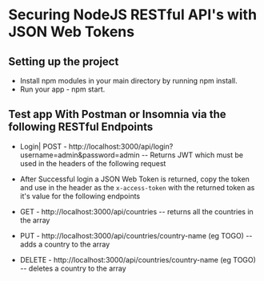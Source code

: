# Securing NodeJS RESTful API's with JSON Web Tokens

## Setting up the project

* Install npm modules in your main directory by running npm install.
* Run your app - npm start.

## Test app With Postman or Insomnia via the following RESTful Endpoints

* Login| POST - http://localhost:3000/api/login?username=admin&password=admin -- Returns JWT which must be used in the headers of the following request

* After Successful login a JSON Web Token is returned, copy the token and use in the header as the `x-access-token` with the returned token as it's value for the following endpoints

* GET - http://localhost:3000/api/countries -- returns all the countries in the array

* PUT - http://localhost:3000/api/countries/country-name (eg TOGO) -- adds a country to the array

* DELETE - http://localhost:3000/api/countries/country-name (eg TOGO) -- deletes a country to the array
